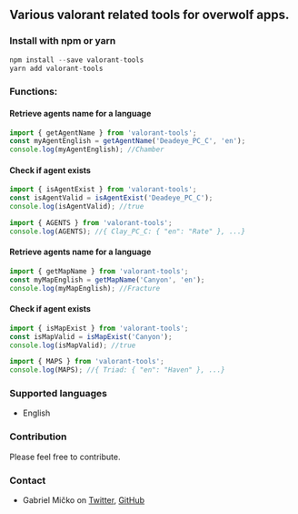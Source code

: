 ## Various valorant related tools for overwolf apps.

### Install with npm or yarn

```js
npm install --save valorant-tools
yarn add valorant-tools
```

### Functions:

#### Retrieve agents name for a language

```js
import { getAgentName } from 'valorant-tools';
const myAgentEnglish = getAgentName('Deadeye_PC_C', 'en');
console.log(myAgentEnglish); //Chamber
```

#### Check if agent exists

```js
import { isAgentExist } from 'valorant-tools';
const isAgentValid = isAgentExist('Deadeye_PC_C');
console.log(isAgentValid); //true
```

```js
import { AGENTS } from 'valorant-tools';
console.log(AGENTS); //{ Clay_PC_C: { "en": "Rate" }, ...}
```

#### Retrieve agents name for a language

```js
import { getMapName } from 'valorant-tools';
const myMapEnglish = getMapName('Canyon', 'en');
console.log(myMapEnglish); //Fracture
```

#### Check if agent exists

```js
import { isMapExist } from 'valorant-tools';
const isMapValid = isMapExist('Canyon');
console.log(isMapValid); //true
```

```js
import { MAPS } from 'valorant-tools';
console.log(MAPS); //{ Triad: { "en": "Haven" }, ...}
```

### Supported languages

- English

### Contribution

Please feel free to contribute.

### Contact

- Gabriel Mičko on [Twitter](https://twitter.com/gabriel_micko), [GitHub](https://github.com/gabrielmicko)
